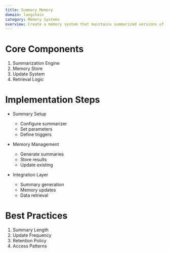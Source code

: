 ```yaml
---
title: Summary Memory
domain: langchain
category: Memory Systems
overview: Create a memory system that maintains summarized versions of past interactions.
---
```


# Core Components
1. Summarization Engine
2. Memory Store
3. Update System
4. Retrieval Logic

# Implementation Steps
- Summary Setup
  - Configure summarizer
  - Set parameters
  - Define triggers

- Memory Management
  - Generate summaries
  - Store results
  - Update existing

- Integration Layer
  - Summary generation
  - Memory updates
  - Data retrieval

# Best Practices
1. Summary Length
2. Update Frequency
3. Retention Policy
4. Access Patterns
